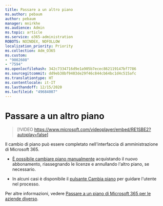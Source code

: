 ```yaml
---
title: Passare a un altro piano
ms.author: pebaum
author: pebaum
manager: mnirkhe
ms.audience: Admin
ms.topic: article
ms.service: o365-administration
ROBOTS: NOINDEX, NOFOLLOW
localization_priority: Priority
ms.collection: Adm_O365
ms.custom:
- "9002608"
- "7594"
ms.openlocfilehash: 342c7334716d9e1a905b7ecec862119147bf7786
ms.sourcegitcommit: dd9eb38bf9403de29f46c844cb64bc1d4c515afc
ms.translationtype: HT
ms.contentlocale: it-IT
ms.lasthandoff: 12/15/2020
ms.locfileid: "49684007"
---
```

# <a name="switch-to-a-different-plan"></a>Passare a un altro piano

> [!VIDEO https://www.microsoft.com/videoplayer/embed/RE1SBE2?autoplay=false]

Il cambio di piano può essere completato nell'interfaccia di amministrazione di Microsoft 365.

- [È possibile cambiare piano manualmente](https://docs.microsoft.com/microsoft-365/commerce/subscriptions/switch-plans-manually) acquistando il nuovo abbonamento, riassegnando le licenze e annullando l'altro piano, se necessario.

- In alcuni casi è disponibile il [pulsante Cambia piano](https://docs.microsoft.com/microsoft-365/commerce/subscriptions/switch-to-a-different-plan#use-the-switch-plans-button) per guidare l'utente nel processo.

Per altre informazioni, vedere [Passare a un piano di Microsoft 365 per le aziende diverso](https://docs.microsoft.com/microsoft-365/commerce/subscriptions/switch-to-a-different-plan).
